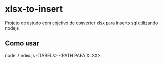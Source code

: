 # xlsx-to-insert
Projeto de estudo com objetivo de converter xlsx para inserts sql utilizando nodejs

## Como usar

node .\index.js \<TABELA\> \<PATH PARA XLSX\>
